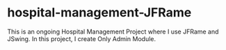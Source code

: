 # hospital-management-JFRame
This is an ongoing Hospital Management Project where I use JFRame and JSwing. In this project, I create Only Admin  Module. 
